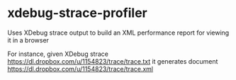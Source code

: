 xdebug-strace-profiler
======================

Uses XDebug strace output to build an XML performance report for viewing it in a browser

For instance, given XDebug strace https://dl.dropbox.com/u/1154823/trace/trace.txt it
generates document https://dl.dropbox.com/u/1154823/trace/trace.xml